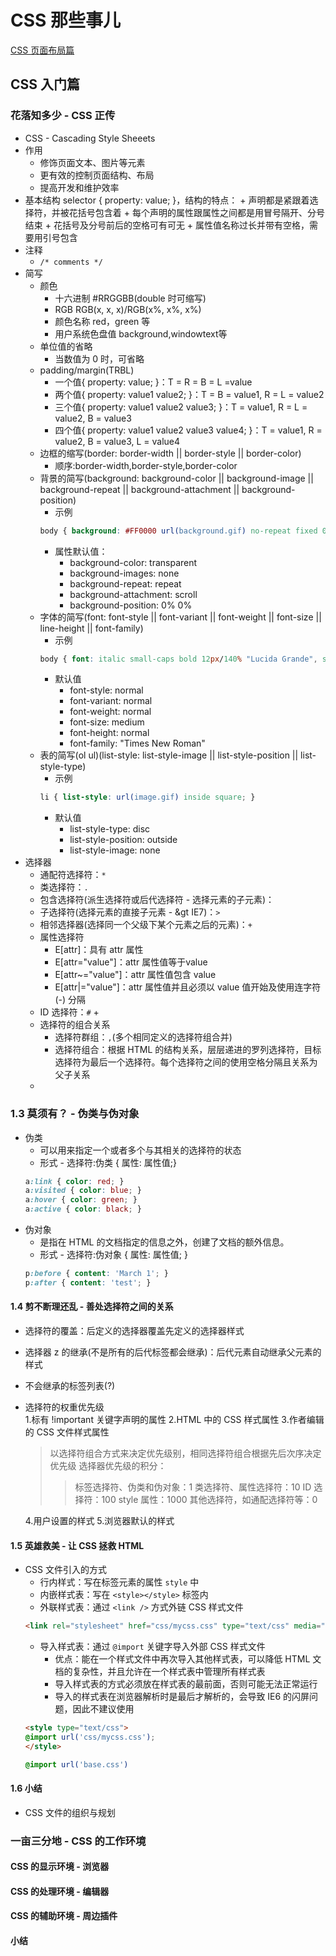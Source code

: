 
# CSS 那些事儿
[CSS 页面布局篇](./css-things-part2.md)
## CSS 入门篇

### 花落知多少 - CSS 正传

* CSS - Cascading Style Sheeets
* 作用
    - 修饰页面文本、图片等元素
    - 更有效的控制页面结构、布局
    - 提高开发和维护效率
* 基本结构
    selector { property: value; }，结构的特点：
        + 声明都是紧跟着选择符，并被花括号包含着
        + 每个声明的属性跟属性之间都是用冒号隔开、分号结束
        + 花括号及分号前后的空格可有可无
        + 属性值名称过长并带有空格，需要用引号包含
* 注释
    - `/* comments */`
* 简写
    - 颜色
        + 十六进制 #RRGGBB(double 时可缩写)
        + RGB RGB(x, x, x)/RGB(x%, x%, x%)
        + 颜色名称 red，green 等
        + 用户系统色盘值 background,windowtext等
    - 单位值的省略
        + 当数值为 0 时，可省略
    - padding/margin(TRBL)
        + 一个值{ property: value; }：T = R = B = L =value
        + 两个值{ property: value1 value2; }：T = B = value1, R = L = value2
        + 三个值{ property: value1 value2 value3; }：T = value1, R = L = value2, B = value3
        + 四个值{ property: value1 value2 value3 value4; }：T = value1, R = value2, B = value3, L = value4
    - 边框的缩写(border: border-width || border-style || border-color)
        + 顺序:border-width,border-style,border-color
    - 背景的简写(background: background-color || background-image || background-repeat || background-attachment || background-position)
        + 示例
        ```CSS
        body { background: #FF0000 url(background.gif) no-repeat fixed 0 0; }
        ```
        + 属性默认值：
            * background-color: transparent
            * background-images: none
            * background-repeat: repeat
            * background-attachment: scroll
            * background-position: 0% 0%
    - 字体的简写(font: font-style || font-variant || font-weight || font-size || line-height || font-family)
        + 示例
        ```CSS
        body { font: italic small-caps bold 12px/140% "Lucida Grande", sans-serif; }
        ```
        + 默认值
            * font-style: normal
            * font-variant: normal
            * font-weight: normal
            * font-size: medium
            * font-height: normal
            * font-family: "Times New Roman"
    - 表的简写(ol ul)(list-style: list-style-image || list-style-position || list-style-type)
        + 示例
        ``` CSS
        li { list-style: url(image.gif) inside square; }
        ```
        + 默认值
            * list-style-type: disc
            * list-style-position: outside
            * list-style-image: none
* 选择器
    - 通配符选择符：`*`
    - 类选择符：`.`
    - 包含选择符(派生选择符或后代选择符 - 选择元素的子元素)：` `
    - 子选择符(选择元素的直接子元素 - &gt IE7)：`>`
    - 相邻选择器(选择同一个父级下某个元素之后的元素)：`+`
    - 属性选择符
        + E[attr]：具有 attr 属性
        + E[attr="value"]：attr 属性值等于value
        + E[attr~="value"]：attr 属性值包含 value
        + E[attr|="value"]：attr 属性值并且必须以 value 值开始及使用连字符(-) 分隔
    - ID 选择符：`#`
        + 
    - 选择符的组合关系
        + 选择符群组：`,`(多个相同定义的选择符组合并)
        + 选择符组合：根据 HTML 的结构关系，层层递进的罗列选择符，目标选择符为最后一个选择符。每个选择符之间的使用空格分隔且关系为父子关系
    - 
### 1.3 莫须有？ - 伪类与伪对象
* 伪类
    - 可以用来指定一个或者多个与其相关的选择符的状态
    - 形式 - 选择符:伪类 { 属性: 属性值;}
    ```CSS
    a:link { color: red; }
    a:visited { color: blue; }
    a:hover { color: green; }
    a:active { color: black; }
    ```
* 伪对象
    - 是指在 HTML 的文档指定的信息之外，创建了文档的额外信息。
    - 形式 - 选择符:伪对象 { 属性: 属性值; }
    ```CSS
    p:before { content: 'March 1'; }
    p:after { content: 'test'; }
    ```

#### 1.4 剪不断理还乱 - 善处选择符之间的关系
* 选择符的覆盖：后定义的选择器覆盖先定义的选择器样式
* 选择器 z 的继承(不是所有的后代标签都会继承)：后代元素自动继承父元素的样式
* 不会继承的标签列表(?)
* 选择符的权重优先级    
    1.标有 !important 关键字声明的属性
    2.HTML 中的 CSS 样式属性
    3.作者编辑的 CSS 文件样式属性    

    > 以选择符组合方式来决定优先级别，相同选择符组合根据先后次序决定优先级
    > 选择器优先级的积分：
    >> 标签选择符、伪类和伪对象：1
    >> 类选择符、属性选择符：10
    >> ID 选择符：100
    >> style 属性：1000
    >> 其他选择符，如通配选择符等：0   
    
    4.用户设置的样式
    5.浏览器默认的样式

#### 1.5 英雄救美 -  让 CSS 拯救 HTML
* CSS 文件引入的方式
    - 行内样式：写在标签元素的属性 `style` 中
    - 内嵌样式表：写在 `<style></style>` 标签内
    - 外联样式表：通过 `<link />` 方式外链 CSS 样式文件
    ```HTML
    <link rel="stylesheet" href="css/mycss.css" type="text/css" media="all">
    ```
    - 导入样式表：通过 `@import` 关键字导入外部 CSS 样式文件
        + 优点：能在一个样式文件中再次导入其他样式表，可以降低 HTML 文档的复杂性，并且允许在一个样式表中管理所有样式表
        + 导入样式表的方式必须放在样式表的最前面，否则可能无法正常运行
        + 导入的样式表在浏览器解析时是最后才解析的，会导致 IE6 的闪屏问题，因此不建议使用
    ```HTML
    <style type="text/css">
    @import url('css/mycss.css');
    </style>
    ```
    ```CSS
    @import url('base.css')
    ```

#### 1.6 小结
* CSS 文件的组织与规划

### 一亩三分地 - CSS 的工作环境

#### CSS 的显示环境 - 浏览器
#### CSS 的处理环境 - 编辑器
#### CSS 的辅助环境 - 周边插件
#### 小结